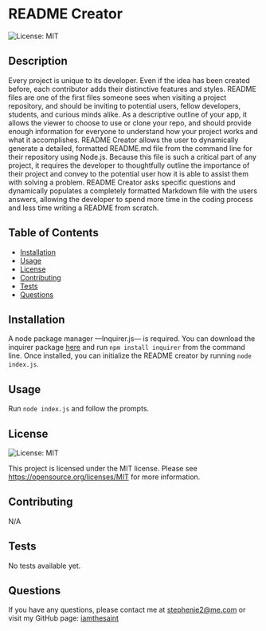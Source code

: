 # README Creator
![License: MIT](https://img.shields.io/badge/License-MIT-yellow.svg)

## Description
Every project is unique to its developer. Even if the idea has been created before, each contributor adds their distinctive features and styles. README files are one of the first files someone sees when visiting a project repository, and should be inviting to potential users, fellow developers, students, and curious minds alike. As a descriptive outline of your app, it allows the viewer to choose to use or clone your repo, and should provide enough information for everyone to understand how your project works and what it accomplishes. README Creator allows the user to dynamically generate a detailed, formatted README.md file from the command line for their repository using Node.js. Because this file is such a critical part of any project, it requires the developer to thoughtfully outline the importance of their project and convey to the potential user how it is able to assist them with solving a problem. README Creator asks specific questions and dynamically populates a completely formatted Markdown file with the users answers, allowing the developer to spend more time in the coding process and less time writing a README from scratch.
## Table of Contents
- [Installation](#installation)
- [Usage](#usage)
- [License](#license)
- [Contributing](#contributing)
- [Tests](#tests)
- [Questions](#questions)
## Installation
A node package manager —Inquirer.js— is required. You can download the inquirer package [here](https://www.npmjs.com/package/inquirer) and run ```npm install inquirer``` from the command line. Once installed, you can initialize the README creator by running ```node index.js```.
## Usage
Run ```node index.js``` and follow the prompts.
## License
![License: MIT](https://img.shields.io/badge/License-MIT-yellow.svg)

This project is licensed under the MIT license.
Please see https://opensource.org/licenses/MIT for more information.

## Contributing
N/A
## Tests
No tests available yet.
## Questions
If you have any questions, please contact me at stephenie2@me.com or visit my GitHub page: [iamthesaint](http://github.com/iamthesaint)
